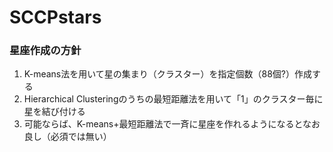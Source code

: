 # SCCPstars
### 星座作成の方針
1. K-means法を用いて星の集まり（クラスター）を指定個数（88個?）作成する
1. Hierarchical Clusteringのうちの最短距離法を用いて「1」のクラスター毎に星を結び付ける
1. 可能ならば、K-means+最短距離法で一斉に星座を作れるようになるとなお良し（必須では無い）
